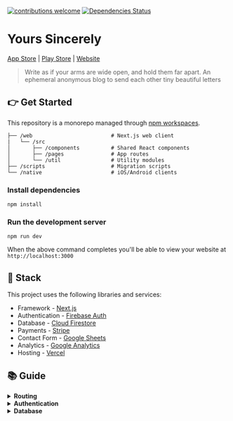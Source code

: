 [![contributions welcome](https://img.shields.io/badge/contributions-welcome-brightgreen.svg?style=flat)](https://github.com/kyh/yours-sincerely/issues)
[![Dependencies Status](https://david-dm.org/kyh/yours-sincerely/status.svg)](https://david-dm.org/kyh/yours-sincerely)

# Yours Sincerely

[App Store](https://apps.apple.com/ag/app/yours-sincerely/id1510472230) | [Play Store](https://play.google.com/store/apps/details?id=com.kyh.yourssincerely) | [Website](https://yourssincerely.org/)

> Write as if your arms are wide open, and hold them far apart. An ephemeral anonymous blog to send each other tiny beautiful letters

## 👉 Get Started

This repository is a monorepo managed through [npm workspaces](https://docs.npmjs.com/cli/v7/using-npm/workspaces).

```
├── /web                         # Next.js web client
|   └── /src
│       ├── /components          # Shared React components
│       ├── /pages               # App routes
│       └── /util                # Utility modules
├── /scripts                     # Migration scripts
└── /native                      # iOS/Android clients
```

### Install dependencies

```
npm install
```

### Run the development server

```
npm run dev
```

When the above command completes you'll be able to view your website at `http://localhost:3000`

## 🥞 Stack

This project uses the following libraries and services:

- Framework - [Next.js](https://nextjs.org)
- Authentication - [Firebase Auth](https://firebase.google.com/products/auth)
- Database - [Cloud Firestore](https://firebase.google.com/products/firestore)
- Payments - [Stripe](https://stripe.com)
- Contact Form - [Google Sheets](https://www.google.com/sheets/about/)
- Analytics - [Google Analytics](https://googleanalytics.com)
- Hosting - [Vercel](https://vercel.com)

## 📚 Guide

<details>
<summary><b>Routing</b></summary>
<p>
  This project uses the built-in Next.js router and its convenient <code>useRouter</code> hook. Learn more in the <a target="_blank" href="https://github.com/zeit/next.js/#routing">Next.js docs</a>.

```js
import Link from "next/link";
import { useRouter } from "next/router";

function MyComponent() {
  // Get the router object
  const router = useRouter();

  // Get value from query string (?postId=123) or route param (/:postId)
  console.log(router.query.postId);

  // Get current pathname
  console.log(router.pathname);

  // Navigate with the <Link> component or with router.push()
  return (
    <div>
      <Link href="/about">
        <a>About</a>
      </Link>
      <button onClick={(e) => router.push("/about")}>About</button>
    </div>
  );
}
```

</p>
</details>

<details>
<summary><b>Authentication</b></summary>
<p>
  This project uses <a href="https://firebase.google.com">Firebase Auth</a> and includes a convenient <code>useAuth</code> hook (located in <code><a href="src/util/auth.js">src/util/auth.js</a></code>) that wraps Firebase and gives you common authentication methods. Depending on your needs you may want to edit this file and expose more Firebase functionality.

```js
import { useAuth } from "util/auth.js";

function MyComponent() {
  // Get the auth object in any component
  const auth = useAuth();

  // Depending on auth state show signin or signout button
  // auth.user will either be an object, null when loading, or false if signed out
  return (
    <div>
      {auth.user ? (
        <button onClick={(e) => auth.signout()}>Signout</button>
      ) : (
        <button onClick={(e) => auth.signin("hello@divjoy.com", "yolo")}>
          Signin
        </button>
      )}
    </div>
  );
}
```

</p>
</details>

<details>
<summary><b>Database</b></summary>
<p>
  This project uses <a href="https://firebase.google.com/products/firestore">Cloud Firestore</a> and includes some data fetching hooks to get you started (located in <code><a href="src/util/db.js">src/util/db.js</a></code>). You'll want to edit that file and add any additional query hooks you need for your project.

```js
import { useAuth } from 'util/auth.js';
import { useItems } from 'util/db.js';
import ItemsList from './ItemsList.js';

function ItemsPage(){
  const auth = useAuth();

  // Fetch items by owner
  // Returned status value will be "idle" if we're waiting on
  // the uid value or "loading" if the query is executing.
  const uid = auth.user ? auth.user.uid : undefined;
  const { data: items, status } = useItems(uid);

  // Once we have items data render ItemsList component
  return (
    <div>
      {(status === "idle" || status === "loading") ? (
        <span>One moment please</span>
      ) : (
        <ItemsList data={items}>
      )}
    </div>
  );
}
```

</p>
</details>
